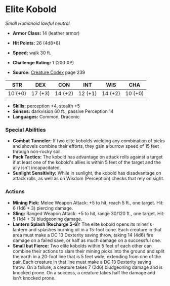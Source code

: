 # Elite Kobold

*Small* *Humanoid* *lawful neutral*

- **Armor Class:** 14 (leather armor)
- **Hit Points:** 26 (4d8+8)
- **Speed:** walk 30 ft.

- **Challenge Rating:** 1 (200 XP)
- **Source:** [Creature Codex](https://koboldpress.com/kpstore/product/creature-codex-for-5th-edition-dnd) page 239

| STR | DEX | CON | INT | WIS | CHA |
| --- | --- | --- | --- | --- | --- |
| 10 (+0) | 17 (+3) | 14 (+2) | 12 (+1) | 14 (+2) | 10 (+0) |

- **Skills:** perception +4, stealth +5
- **Senses:** darkvision 60 ft., passive Perception 14
- **Languages:** Common, Draconic

### Special Abilities

- **Combat Tunneler:** If two elite kobolds wielding any combination of picks and shovels combine their efforts, they gain a burrow speed of 15 feet through non-rocky soil.
- **Pack Tactics:** The kobold has advantage on attack rolls against a target if at least one of the kobold's allies is within 5 feet of the target and the ally isn't incapacitated.
- **Sunlight Sensitivity:** While in sunlight, the kobold has disadvantage on attack rolls, as well as on Wisdom (Perception) checks that rely on sight.

### Actions

- **Mining Pick:** Melee Weapon Attack: +5 to hit, reach 5 ft., one target. Hit: 6 (1d6 + 3) piercing damage.
- **Sling:** Ranged Weapon Attack: +5 to hit, range 30/120 ft., one target. Hit: 5 (1d4 + 3) bludgeoning damage.
- **Lantern Splash (Recharge 5-6):** The elite kobold opens its miner's lantern and splashes burning oil in a 15-foot cone. Each creature in that area must make a DC 13 Dexterity saving throw, taking 14 (4d6) fire damage on a failed save, or half as much damage on a successful one.
- **Small but Fierce:** Two elite kobolds within 5 feet of each other can combine their actions to slam their mining picks into the ground and split the earth in a 20-foot line that is 5 feet wide, extending from one of the pair. Each creature in that line must make a DC 13 Dexterity saving throw. On a failure, a creature takes 7 (2d6) bludgeoning damage and is knocked prone. On a success, a creature takes half the damage and isn't knocked prone.


